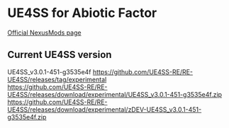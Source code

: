 # UE4SS for Abiotic Factor
[Official NexusMods page](https://www.nexusmods.com/abioticfactor/mods/35)

## Current UE4SS version
UE4SS_v3.0.1-451-g3535e4f
https://github.com/UE4SS-RE/RE-UE4SS/releases/tag/experimental  
https://github.com/UE4SS-RE/RE-UE4SS/releases/download/experimental/UE4SS_v3.0.1-451-g3535e4f.zip   
https://github.com/UE4SS-RE/RE-UE4SS/releases/download/experimental/zDEV-UE4SS_v3.0.1-451-g3535e4f.zip